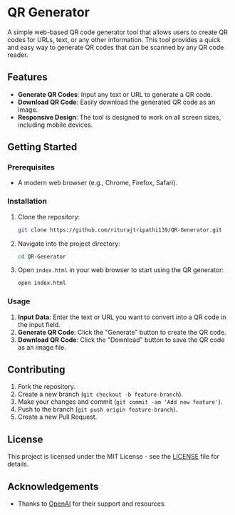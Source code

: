 # QR Generator

A simple web-based QR code generator tool that allows users to create QR codes for URLs, text, or any other information. This tool provides a quick and easy way to generate QR codes that can be scanned by any QR code reader.

## Features

- **Generate QR Codes**: Input any text or URL to generate a QR code.
- **Download QR Code**: Easily download the generated QR code as an image.
- **Responsive Design**: The tool is designed to work on all screen sizes, including mobile devices.

## Getting Started

### Prerequisites

- A modern web browser (e.g., Chrome, Firefox, Safari).

### Installation

1. Clone the repository:

    ```bash
    git clone https://github.com/riturajtripathi139/QR-Generator.git
    ```

2. Navigate into the project directory:

    ```bash
    cd QR-Generator
    ```

3. Open `index.html` in your web browser to start using the QR generator:

    ```bash
    open index.html
    ```

### Usage

1. **Input Data**: Enter the text or URL you want to convert into a QR code in the input field.
2. **Generate QR Code**: Click the "Generate" button to create the QR code.
3. **Download QR Code**: Click the "Download" button to save the QR code as an image file.

## Contributing

1. Fork the repository.
2. Create a new branch (`git checkout -b feature-branch`).
3. Make your changes and commit (`git commit -am 'Add new feature'`).
4. Push to the branch (`git push origin feature-branch`).
5. Create a new Pull Request.

## License

This project is licensed under the MIT License - see the [LICENSE](LICENSE) file for details.

## Acknowledgements

- Thanks to [OpenAI](https://openai.com) for their support and resources.
